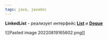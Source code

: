 ```yaml
---
tags: java, javadoc
---
```

**LinkedList** - реализует интерфейс **[List](java_List.md)** и **[Deque](java_Deque.md)**

![[Pasted image 20220819165602.png]]
 